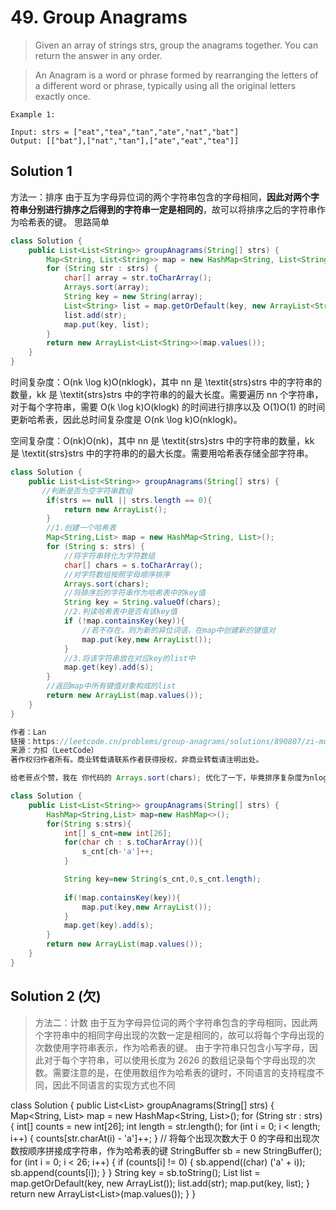 # 49. Group Anagrams

>Given an array of strings strs, group the anagrams together. You can return the answer in any order.

>An Anagram is a word or phrase formed by rearranging the letters of a different word or phrase, typically using all the original letters exactly once.

```
Example 1:

Input: strs = ["eat","tea","tan","ate","nat","bat"]
Output: [["bat"],["nat","tan"],["ate","eat","tea"]]
```

## Solution 1
方法一：排序
由于互为字母异位词的两个字符串包含的字母相同，**因此对两个字符串分别进行排序之后得到的字符串一定是相同的**，故可以将排序之后的字符串作为哈希表的键。
思路简单
```java
class Solution {
    public List<List<String>> groupAnagrams(String[] strs) {
        Map<String, List<String>> map = new HashMap<String, List<String>>();
        for (String str : strs) {
            char[] array = str.toCharArray();
            Arrays.sort(array);
            String key = new String(array);
            List<String> list = map.getOrDefault(key, new ArrayList<String>());
            list.add(str);
            map.put(key, list);
        }
        return new ArrayList<List<String>>(map.values());
    }
}
```
时间复杂度：O(nk \log k)O(nklogk)，其中 nn 是 \textit{strs}strs 中的字符串的数量，kk 是 \textit{strs}strs 中的字符串的的最大长度。需要遍历 nn 个字符串，对于每个字符串，需要 O(k \log k)O(klogk) 的时间进行排序以及 O(1)O(1) 的时间更新哈希表，因此总时间复杂度是 O(nk \log k)O(nklogk)。

空间复杂度：O(nk)O(nk)，其中 nn 是 \textit{strs}strs 中的字符串的数量，kk 是 \textit{strs}strs 中的字符串的的最大长度。需要用哈希表存储全部字符串。
```java
class Solution {
    public List<List<String>> groupAnagrams(String[] strs) {
       //判断是否为空字符串数组
        if(strs == null || strs.length == 0){
            return new ArrayList();
        }
        //1.创建一个哈希表
        Map<String,List> map = new HashMap<String, List>();
        for (String s: strs) {
            //将字符串转化为字符数组
            char[] chars = s.toCharArray();
            //对字符数组按照字母顺序排序
            Arrays.sort(chars);
            //将排序后的字符串作为哈希表中的key值
            String key = String.valueOf(chars);
            //2.判读哈希表中是否有该key值
            if (!map.containsKey(key)){
                //若不存在，则为新的异位词语，在map中创建新的键值对
                map.put(key,new ArrayList());
            }
            //3.将该字符串放在对应key的list中
            map.get(key).add(s);
        }
        //返回map中所有键值对象构成的list
        return new ArrayList(map.values());
    }
}

作者：Lan
链接：https://leetcode.cn/problems/group-anagrams/solutions/890807/zi-mu-yi-wei-fen-zu-ha-xi-biao-zhu-bu-zh-gf9q/
来源：力扣（LeetCode）
著作权归作者所有。商业转载请联系作者获得授权，非商业转载请注明出处。
```
```java
给老哥点个赞，我在 你代码的 Arrays.sort(chars); 优化了一下，毕竟排序复杂度为nlogn，我加了一个计数数组，然后那里的nlogn就变成了一个for循环，时间比你快1ms，哈哈哈！！！

class Solution {
    public List<List<String>> groupAnagrams(String[] strs) {
        HashMap<String,List> map=new HashMap<>();
        for(String s:strs){
            int[] s_cnt=new int[26];
            for(char ch : s.toCharArray()){
                s_cnt[ch-'a']++;
            }

            String key=new String(s_cnt,0,s_cnt.length);
           
            if(!map.containsKey(key)){
                map.put(key,new ArrayList());
            }
            map.get(key).add(s);
        }
        return new ArrayList(map.values());
    }
}
```


## Solution 2 (欠)
>方法二：计数
由于互为字母异位词的两个字符串包含的字母相同，因此两个字符串中的相同字母出现的次数一定是相同的，故可以将每个字母出现的次数使用字符串表示，作为哈希表的键。
>由于字符串只包含小写字母，因此对于每个字符串，可以使用长度为 2626 的数组记录每个字母出现的次数。需要注意的是，在使用数组作为哈希表的键时，不同语言的支持程度不同，因此不同语言的实现方式也不同

class Solution {
    public List<List<String>> groupAnagrams(String[] strs) {
        Map<String, List<String>> map = new HashMap<String, List<String>>();
        for (String str : strs) {
            int[] counts = new int[26];
            int length = str.length();
            for (int i = 0; i < length; i++) {
                counts[str.charAt(i) - 'a']++;
            }
            // 将每个出现次数大于 0 的字母和出现次数按顺序拼接成字符串，作为哈希表的键
            StringBuffer sb = new StringBuffer();
            for (int i = 0; i < 26; i++) {
                if (counts[i] != 0) {
                    sb.append((char) ('a' + i));
                    sb.append(counts[i]);
                }
            }
            String key = sb.toString();
            List<String> list = map.getOrDefault(key, new ArrayList<String>());
            list.add(str);
            map.put(key, list);
        }
        return new ArrayList<List<String>>(map.values());
    }
}

